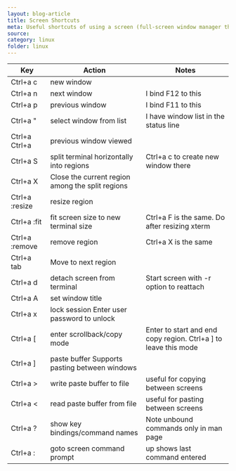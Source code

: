 ```yaml
---
layout: blog-article
title: Screen Shortcuts
meta: Useful shortcuts of using a screen (full-screen window manager that multiplexes a physical terminal between several processes, typically interactive shells)
source:
category: linux
folder: linux
---
```


| Key |  Action |  Notes |
|-----|---------|--------|
|Ctrl+a c |new window || 
|Ctrl+a n |next window |I bind F12 to this |
|Ctrl+a p |previous window |I bind F11 to this |
|Ctrl+a " |select window from list |I have window list in the status line |
|Ctrl+a Ctrl+a |previous window viewed|| 	 	 
|Ctrl+a S |split terminal horizontally into regions| Ctrl+a c to create new window there|
|Ctrl+a X |Close the current region among the split regions ||
|Ctrl+a :resize| resize region ||
|Ctrl+a :fit |fit screen size to new terminal size |Ctrl+a F is the same. Do after resizing xterm |
|Ctrl+a :remove	|remove region |Ctrl+a X is the same |
|Ctrl+a tab |Move to next region ||
|Ctrl+a d |detach screen from terminal |Start screen with -r option to reattach |
|Ctrl+a A |set window title ||
|Ctrl+a x |lock session	Enter user password to unlock ||
|Ctrl+a [ |enter scrollback/copy mode |Enter to start and end copy region. Ctrl+a ] to leave this mode |
|Ctrl+a ] |paste buffer	Supports pasting between windows ||
|Ctrl+a > |write paste buffer to file |useful for copying between screens |
|Ctrl+a < |read paste buffer from file |useful for pasting between screens |
|Ctrl+a ? |show key bindings/command names |Note unbound commands only in man page |
|Ctrl+a : |goto screen command prompt |up shows last command entered |
